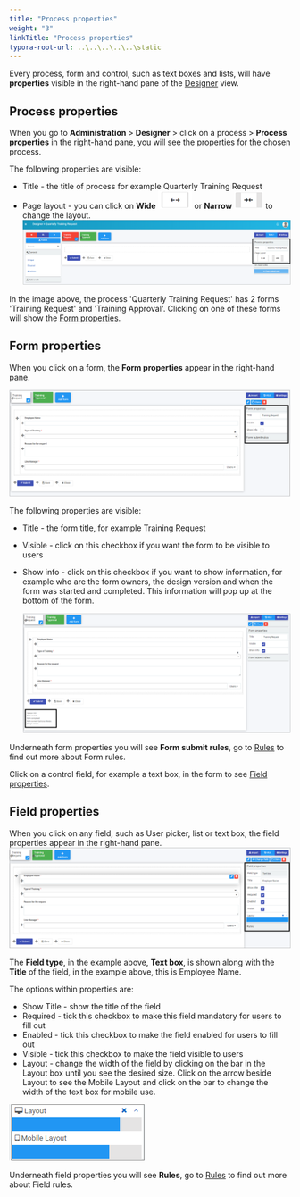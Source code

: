 ```yaml
---
title: "Process properties"
weight: "3"
linkTitle: "Process properties"
typora-root-url: ..\..\..\..\..\static
---
```


Every process, form and control, such as text boxes and lists, will have **properties** visible in the right-hand pane of the [Designer](platform/form_designer2.md) view. 

## Process properties ##
When you go to **Administration** > **Designer** > click on a process > **Process properties** in the right-hand pane, you will see the properties for the chosen process.

The following properties are visible:

- Title - the title of process for example Quarterly Training Request
- Page layout - you can click on **Wide** ![Wide button](/images/wide-resized.png) or **Narrow**  ![Narrow button](/images/narrow-resized.png) to change the layout.
![Process and form properties](/images/formlayout_resized.png) 

In the image above, the process 'Quarterly Training Request' has 2 forms 'Training Request' and 'Training Approval'. Clicking on one of these forms will show the [Form properties](#form-properties). 



## Form properties ##
When you click on a form, the **Form properties** appear in the right-hand pane.

![Form properties](/images/formproperties_resized.png)

The following properties are visible:

- Title - the form title, for example Training Request

- Visible - click on this checkbox if you want the form to be visible to users

- Show info - click on this checkbox if you want to show information, for example who are the form owners, the design version and when the form was started and completed. This information will pop up at the bottom of the form.

  ![Form information](/images/forminfo_resized.png)

Underneath form properties you will see **Form submit rules**, go to [Rules](/docs/platform/rules/) to find out more about Form rules.

Click on a control field, for example a text box, in the form to see [Field properties](#field-properties). 



## Field properties ##
When you click on any field, such as User picker, list or text box, the field properties appear in the right-hand pane.
![Field properties](/images/fieldproperties_resized.png)

The **Field type**, in the example above, **Text box**, is shown along with the **Title** of the field, in the example above, this is Employee Name.

The options within properties are:

- Show Title - show the title of the field
- Required - tick this checkbox to make this field mandatory for users to fill out
- Enabled - tick this checkbox to make the field enabled for users to fill out
- Visible - tick this checkbox to make the field visible to users
- Layout - change the width of the field by clicking on the bar in the Layout box until you see the desired size. Click on the arrow beside Layout to see the Mobile Layout and click on the bar to change the width of the text box for mobile use.

![Changing text box width](/images/textboxsize-frame.png) 

Underneath field properties you will see **Rules**, go to [Rules](/docs/platform/rules/) to find out more about Field rules.

